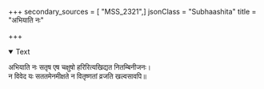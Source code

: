 +++
secondary_sources = [ "MSS_2321",]
jsonClass = "Subhaashita"
title = "अभियाति नः"

+++

<details open><summary>Text</summary>

अभियाति नः सतृष एष चक्षुषो हरिरित्यखिद्यत नितम्बिनीजनः।  
न विवेद यः सततमेनमीक्षते न वितृष्णतां व्रजति खल्वसावपि॥
</details>
